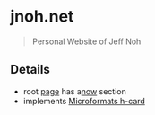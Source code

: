 # jnoh.net
> Personal Website of Jeff Noh

## Details
- root [page](https://jnoh.net) has a[now](https://nownownow.com/about) section
- implements [Microformats h-card](http://microformats.org/wiki/h-card)
